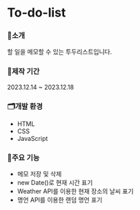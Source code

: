 # To-do-list


### 🔎소개
할 일을 메모할 수 있는 투두리스트입니다.

### 📅제작 기간
2023.12.14 ~ 2023.12.18

### 🗂개발 환경
- HTML
- CSS
- JavaScript

### 🎈주요 기능
- 메모 저장 및 삭제
- new Date()로 현재 시간 표기
- Weather API를 이용한 현재 장소의 날씨 표기
- 명언 API를 이용한 랜덤 명언 표기
